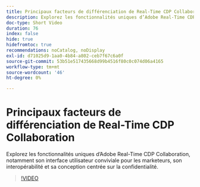 ```yaml
---
title: Principaux facteurs de différenciation de Real-Time CDP Collaboration
description: Explorez les fonctionnalités uniques d’Adobe Real-Time CDP Collaboration, notamment son interface utilisateur conviviale pour les marketeurs, son interopérabilité et sa conception centrée sur la confidentialité.
doc-type: Short Video
duration: 76
index: false
hide: true
hidefromtoc: true
recommendations: noCatalog, noDisplay
exl-id: d71025d9-1aa0-4b84-a802-ceb7f67c6a0f
source-git-commit: 53b51e517435668d99b4516f80c0c074d06a4165
workflow-type: tm+mt
source-wordcount: '46'
ht-degree: 0%

---
```


# Principaux facteurs de différenciation de Real-Time CDP Collaboration

Explorez les fonctionnalités uniques d’Adobe Real-Time CDP Collaboration, notamment son interface utilisateur conviviale pour les marketeurs, son interopérabilité et sa conception centrée sur la confidentialité.

<!-- 62_OS511_3442426_75_key-differentiators-of-realtime-cdp-collaboration -->
>[!VIDEO](https://video.tv.adobe.com/v/3458280/?learn=on&enablevpops=true)
